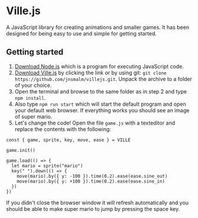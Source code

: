 # Ville.js

A JavaScript library for creating animations and smaller games. It has been 
designed for being easy to use and simple for getting started.

## Getting started

1. [Download Node.js](http://nodejs.org) which is a program for executing 
JavaScript code.
2. [Download Ville.js](https://github.com/jnsmalm/villejs/archive/master.zip) 
by clicking the link or by using git: `git clone https://github.com/jnsmalm/villejs.git`.
Unpack the archive to a folder of your choice.
3. Open the terminal and browse to the same folder as in step 2 and type 
`npm install`.
4. Also type `npm run start` which will start the default program and open your 
default web browser. If everything works you should see an image of super mario.
5. Let's change the code! Open the file `game.js` with a texteditor and replace 
the contents with the following:

```
const { game, sprite, key, move, ease } = VILLE

game.init()

game.load(() => {
  let mario = sprite("mario")
  key(" ").down(() => {
    move(mario).by({ y: -100 }).time(0.2).ease(ease.sine_out)
    move(mario).by({ y: +100 }).time(0.2).ease(ease.sine_in)
  })
})
```

If you didn't close the browser window it will refresh automatically and you 
should be able to make super mario to jump by pressing the space key.